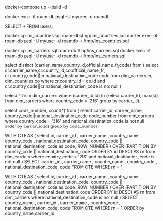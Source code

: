 docker-compose up --build -d

docker exec -it roam-db psql -U myuser -d roamdb

SELECT * FROM users;



docker cp ins_countries.sql roam-db:/tmp/ins_countries.sql
docker exec -it roam-db psql -U myuser -d roamdb -f /tmp/ins_countries.sql


docker cp ins_carriers.sql roam-db:/tmp/ins_carriers.sql
docker exec -it roam-db psql -U myuser -d roamdb -f /tmp/ins_carriers.sql


select distinct (carrier_name,country_id,official_name_fr,code) from
(
select cr.carrier_name,cr.country_id,co.official_name_fr, cr.country_code||cr.national_destination_code code 
from dim_carriers cr, dim_countries co
where cr.country_id = co.id
and cr.country_code||cr.national_destination_code is not null
)



select * from dim_carriers 
where (carrier_id,id) in (select carrier_id,  max(id)  
from dim_carriers where country_code = '216' 
group by carrier_id);

select code_number, count(*) from (
select carrier_id, carrier_name, country_code||national_destination_code code_number 
from dim_carriers where country_code = '216' 
and national_destination_code is not null  
order by carrier_id,id) 
group by code_number;



WITH CTE AS (
select id, carrier_id , carrier_name , country_name , country_code , national_destination_code, country_code || national_destination_code as code,
ROW_NUMBER() OVER (PARTITION BY country_code || national_destination_code ORDER BY id DESC) AS rn
from dim_carriers
where country_code = '216'
and national_destination_code is not null
)
SELECT carrier_id , carrier_name , country_name , country_code , national_destination_code,  code
 FROM CTE WHERE rn = 1




WITH CTE AS (
select id, carrier_id , carrier_name , country_name , country_code , national_destination_code, country_code || national_destination_code as code,
ROW_NUMBER() OVER (PARTITION BY country_code || national_destination_code ORDER BY id DESC) AS rn
from dim_carriers
where national_destination_code is not null
)
SELECT country_name , carrier_id , carrier_name ,  country_code , national_destination_code,  code
FROM CTE WHERE rn = 1
ORDER by country_name,carrier_id